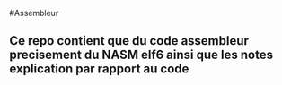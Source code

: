 #Assembleur
## Ce repo contient que du code assembleur precisement du NASM elf6 ainsi que les notes explication par rapport au code 

